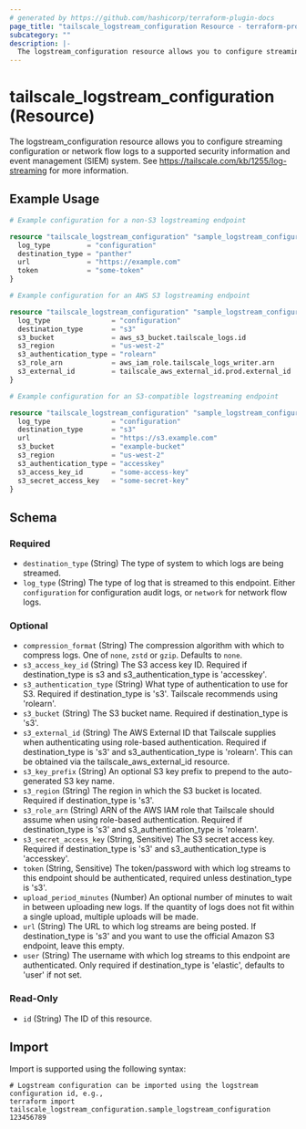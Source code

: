 ```yaml
---
# generated by https://github.com/hashicorp/terraform-plugin-docs
page_title: "tailscale_logstream_configuration Resource - terraform-provider-tailscale"
subcategory: ""
description: |-
  The logstream_configuration resource allows you to configure streaming configuration or network flow logs to a supported security information and event management (SIEM) system. See https://tailscale.com/kb/1255/log-streaming for more information.
---
```


# tailscale_logstream_configuration (Resource)

The logstream_configuration resource allows you to configure streaming configuration or network flow logs to a supported security information and event management (SIEM) system. See https://tailscale.com/kb/1255/log-streaming for more information.

## Example Usage

```terraform
# Example configuration for a non-S3 logstreaming endpoint

resource "tailscale_logstream_configuration" "sample_logstream_configuration" {
  log_type         = "configuration"
  destination_type = "panther"
  url              = "https://example.com"
  token            = "some-token"
}

# Example configuration for an AWS S3 logstreaming endpoint

resource "tailscale_logstream_configuration" "sample_logstream_configuration_s3" {
  log_type               = "configuration"
  destination_type       = "s3"
  s3_bucket              = aws_s3_bucket.tailscale_logs.id
  s3_region              = "us-west-2"
  s3_authentication_type = "rolearn"
  s3_role_arn            = aws_iam_role.tailscale_logs_writer.arn
  s3_external_id         = tailscale_aws_external_id.prod.external_id
}

# Example configuration for an S3-compatible logstreaming endpoint

resource "tailscale_logstream_configuration" "sample_logstream_configuration_s3_compatible" {
  log_type               = "configuration"
  destination_type       = "s3"
  url                    = "https://s3.example.com"
  s3_bucket              = "example-bucket"
  s3_region              = "us-west-2"
  s3_authentication_type = "accesskey"
  s3_access_key_id       = "some-access-key"
  s3_secret_access_key   = "some-secret-key"
}
```

<!-- schema generated by tfplugindocs -->
## Schema

### Required

- `destination_type` (String) The type of system to which logs are being streamed.
- `log_type` (String) The type of log that is streamed to this endpoint. Either `configuration` for configuration audit logs, or `network` for network flow logs.

### Optional

- `compression_format` (String) The compression algorithm with which to compress logs. One of `none`, `zstd` or `gzip`. Defaults to `none`.
- `s3_access_key_id` (String) The S3 access key ID. Required if destination_type is s3 and s3_authentication_type is 'accesskey'.
- `s3_authentication_type` (String) What type of authentication to use for S3. Required if destination_type is 's3'. Tailscale recommends using 'rolearn'.
- `s3_bucket` (String) The S3 bucket name. Required if destination_type is 's3'.
- `s3_external_id` (String) The AWS External ID that Tailscale supplies when authenticating using role-based authentication. Required if destination_type is 's3' and s3_authentication_type is 'rolearn'. This can be obtained via the tailscale_aws_external_id resource.
- `s3_key_prefix` (String) An optional S3 key prefix to prepend to the auto-generated S3 key name.
- `s3_region` (String) The region in which the S3 bucket is located. Required if destination_type is 's3'.
- `s3_role_arn` (String) ARN of the AWS IAM role that Tailscale should assume when using role-based authentication. Required if destination_type is 's3' and s3_authentication_type is 'rolearn'.
- `s3_secret_access_key` (String, Sensitive) The S3 secret access key. Required if destination_type is 's3' and s3_authentication_type is 'accesskey'.
- `token` (String, Sensitive) The token/password with which log streams to this endpoint should be authenticated, required unless destination_type is 's3'.
- `upload_period_minutes` (Number) An optional number of minutes to wait in between uploading new logs. If the quantity of logs does not fit within a single upload, multiple uploads will be made.
- `url` (String) The URL to which log streams are being posted. If destination_type is 's3' and you want to use the official Amazon S3 endpoint, leave this empty.
- `user` (String) The username with which log streams to this endpoint are authenticated. Only required if destination_type is 'elastic', defaults to 'user' if not set.

### Read-Only

- `id` (String) The ID of this resource.

## Import

Import is supported using the following syntax:

```shell
# Logstream configuration can be imported using the logstream configuration id, e.g.,
terraform import tailscale_logstream_configuration.sample_logstream_configuration 123456789
```

